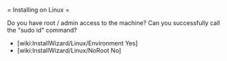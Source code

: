 = Installing on Linux =

Do you have root / admin access to the machine? Can you successfully call the "sudo id" command?

 * [wiki:InstallWizard/Linux/Environment Yes]
 * [wiki:InstallWizard/Linux/NoRoot No]
